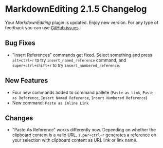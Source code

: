 # MarkdownEditing 2.1.5 Changelog

Your _MarkdownEditing_ plugin is updated. Enjoy new version. For any type of
feedback you can use [GitHub issues][issues].

## Bug Fixes

* "Insert References" commands get fixed. Select something and press `alt+ctrl+r` to try `insert_named_reference` command, and `super+ctrl+shift+r` to try `insert_numbered_reference`.

## New Features

* Four new commands added to command pallete (`Paste as Link`, `Paste as Reference`, `Insert Named Reference`, `Insert Numbered Reference`)
* New command: `Paste as Inline Link`

## Changes

* "Paste As Reference" works differently now. Depending on whether the clipboard content is a valid URL, `super+ctrl+r` generates a reference on your selection with clipboard content as URL link or link name.

[issues]: https://github.com/SublimeText-Markdown/MarkdownEditing/issues
